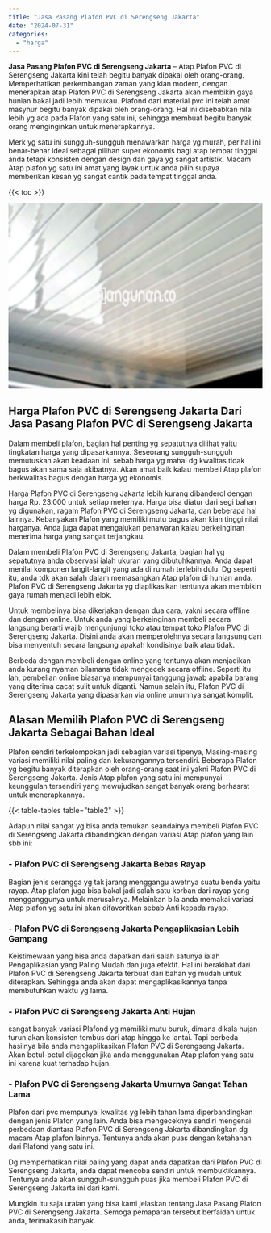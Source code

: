 ```yaml
---
title: "Jasa Pasang Plafon PVC di Serengseng Jakarta"
date: "2024-07-31"
categories: 
  - "harga"
---
```


**Jasa Pasang Plafon PVC di Serengseng Jakarta** – Atap Plafon PVC di Serengseng Jakarta kini telah begitu banyak dipakai oleh orang-orang. Memperhatikan perkembangan zaman yang kian modern, dengan menerapkan atap Plafon PVC di Serengseng Jakarta akan membikin gaya hunian bakal jadi lebih memukau. Plafond dari material pvc ini telah amat masyhur begitu banyak dipakai oleh orang-orang. Hal ini disebabkan nilai lebih yg ada pada Plafon yang satu ini, sehingga membuat begitu banyak orang menginginkan untuk menerapkannya.

Merk yg satu ini sungguh-sungguh menawarkan harga yg murah, perihal ini benar-benar ideal sebagai pilihan super ekonomis bagi atap tempat tinggal anda tetapi konsisten dengan design dan gaya yg sangat artistik. Macam Atap plafon yg satu ini amat yang layak untuk anda pilih supaya memberikan kesan yg sangat cantik pada tempat tinggal anda.

{{< toc >}}

![Jasa Pasang Plafon PVC di Serengseng Jakarta](/images/flafond-pvc-murah09.png)

## Harga Plafon PVC di Serengseng Jakarta Dari Jasa Pasang Plafon PVC di Serengseng Jakarta

Dalam membeli plafon, bagian hal penting yg sepatutnya dilihat yaitu tingkatan harga yang dipasarkannya. Seseorang sungguh-sungguh memutuskan akan keadaan ini, sebab harga yg mahal dg kwalitas tidak bagus akan sama saja akibatnya. Akan amat baik kalau membeli Atap plafon berkwalitas bagus dengan harga yg ekonomis.

Harga Plafon PVC di Serengseng Jakarta lebih kurang dibanderol dengan harga Rp. 23.000 untuk setiap meternya. Harga bisa diatur dari segi bahan yg digunakan, ragam Plafon PVC di Serengseng Jakarta, dan beberapa hal lainnya. Kebanyakan Plafon yang memiliki mutu bagus akan kian tinggi nilai harganya. Anda juga dapat mengajukan penawaran kalau berkeinginan menerima harga yang sangat terjangkau.

Dalam membeli Plafon PVC di Serengseng Jakarta, bagian hal yg sepatutnya anda observasi ialah ukuran yang dibutuhkannya. Anda dapat menilai komponen langit-langit yang ada di rumah terlebih dulu. Dg seperti itu, anda tdk akan salah dalam memasangkan Atap plafon di hunian anda. Plafon PVC di Serengseng Jakarta yg diaplikasikan tentunya akan membikin gaya rumah menjadi lebih elok.

Untuk membelinya bisa dikerjakan dengan dua cara, yakni secara offline dan dengan online. Untuk anda yang berkeinginan membeli secara langsung berarti wajib mengunjungi toko atau tempat toko Plafon PVC di Serengseng Jakarta. Disini anda akan memperolehnya secara langsung dan bisa menyentuh secara langsung apakah kondisinya baik atau tidak.

Berbeda dengan membeli dengan online yang tentunya akan menjadikan anda kurang nyaman bilamana tidak mengecek secara offline. Seperti itu lah, pembelian online biasanya mempunyai tanggung jawab apabila barang yang diterima cacat sulit untuk diganti. Namun selain itu, Plafon PVC di Serengseng Jakarta yang dipasarkan via online umumnya sangat komplit.

## Alasan Memilih Plafon PVC di Serengseng Jakarta Sebagai Bahan Ideal

Plafon sendiri terkelompokan jadi sebagian variasi tipenya, Masing-masing variasi memiliki nilai paling dan kekurangannya tersendiri. Beberapa Plafon yg begitu banyak diterapkan oleh orang-orang saat ini yakni Plafon PVC di Serengseng Jakarta. Jenis Atap plafon yang satu ini mempunyai keunggulan tersendiri yang mewujudkan sangat banyak orang berhasrat untuk menerapkannya.

{{< table-tables table="table2" >}}

Adapun nilai sangat yg bisa anda temukan seandainya membeli Plafon PVC di Serengseng Jakarta dibandingkan dengan variasi Atap plafon yang lain sbb ini:

### \- Plafon PVC di Serengseng Jakarta Bebas Rayap

Bagian jenis serangga yg tak jarang menggangu awetnya suatu benda yaitu rayap. Atap plafon juga bisa bakal jadi salah satu korban dari rayap yang mengganggunya untuk merusaknya. Melainkan bila anda memakai variasi Atap plafon yg satu ini akan difavoritkan sebab Anti kepada rayap.

### \- Plafon PVC di Serengseng Jakarta Pengaplikasian Lebih Gampang

Keistimewaan yang bisa anda dapatkan dari salah satunya ialah Pengaplikasian yang Paling Mudah dan juga efektif. Hal ini berakibat dari Plafon PVC di Serengseng Jakarta terbuat dari bahan yg mudah untuk diterapkan. Sehingga anda akan dapat mengaplikasikannya tanpa membutuhkan waktu yg lama.

### \- Plafon PVC di Serengseng Jakarta Anti Hujan

sangat banyak variasi Plafond yg memiliki mutu buruk, dimana dikala hujan turun akan konsisten tembus dari atap hingga ke lantai. Tapi berbeda hasilnya bila anda mengaplikasikan Plafon PVC di Serengseng Jakarta. Akan betul-betul dijagokan jika anda menggunakan Atap plafon yang satu ini karena kuat terhadap hujan.

### \- Plafon PVC di Serengseng Jakarta Umurnya Sangat Tahan Lama

Plafon dari pvc mempunyai kwalitas yg lebih tahan lama diperbandingkan dengan jenis Plafon yang lain. Anda bisa mengeceknya sendiri mengenai perbedaan diantara Plafon PVC di Serengseng Jakarta dibandingkan dg macam Atap plafon lainnya. Tentunya anda akan puas dengan ketahanan dari Plafond yang satu ini.

Dg memperhatikan nilai paling yang dapat anda dapatkan dari Plafon PVC di Serengseng Jakarta, anda dapat mencoba sendiri untuk membuktikannya. Tentunya anda akan sungguh-sungguh puas jika membeli Plafon PVC di Serengseng Jakarta ini dari kami.

Mungkin itu saja uraian yang bisa kami jelaskan tentang Jasa Pasang Plafon PVC di Serengseng Jakarta. Semoga pemaparan tersebut berfaidah untuk anda, terimakasih banyak.
